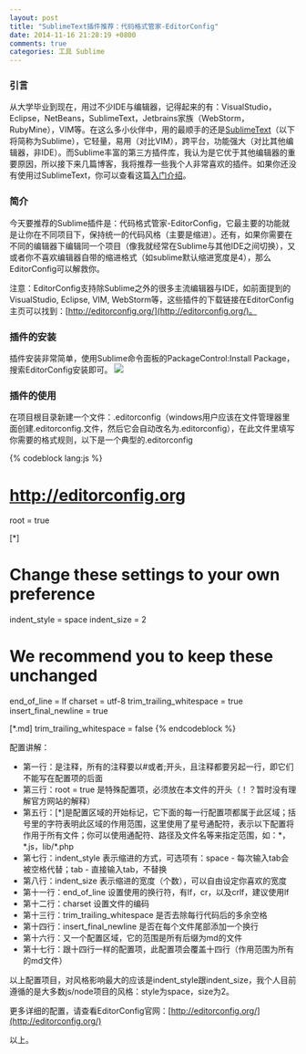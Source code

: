 ```yaml
---
layout: post
title: "SublimeText插件推荐：代码格式管家-EditorConfig"
date: 2014-11-16 21:28:19 +0800
comments: true
categories: 工具 Sublime
---
```

### 引言
  从大学毕业到现在，用过不少IDE与编辑器，记得起来的有：VisualStudio，Eclipse，NetBeans，SublimeText，Jetbrains家族（WebStorm，RubyMine），VIM等。在这么多小伙伴中，用的最顺手的还是[SublimeText](http://www.sublimetext.com)（以下将简称为Sublime），它轻量，易用（对比VIM），跨平台，功能强大（对比其他编辑器，非IDE）。而Sublime丰富的第三方插件库，我认为是它优于其他编辑器的重要原因，所以接下来几篇博客，我将推荐一些我个人非常喜欢的插件。如果你还没有使用过SublimeText，你可以查看这篇[入门介绍](http://www.iplaysoft.com/sublimetext.html)。

### 简介
  今天要推荐的Sublime插件是：代码格式管家-EditorConfig，它最主要的功能就是让你在不同项目下，保持统一的代码风格（主要是缩进）。还有，如果你需要在不同的编辑器下编辑同一个项目（像我就经常在Sublime与其他IDE之间切换），又或者你不喜欢编辑器自带的缩进格式（如sublime默认缩进宽度是4），那么EditorConfig可以解救你。<!-- more -->
  
  注意：EditorConfig支持除Sublime之外的很多主流编辑器与IDE，如前面提到的VisualStudio, Eclipse, VIM, WebStorm等，这些插件的下载链接在EditorConfig主页可以找到：[http://editorconfig.org/](http://editorconfig.org/)。

### 插件的安装
  插件安装非常简单，使用Sublime命令面板的PackageControl:Install Package，搜索EditorConfig安装即可。
  <img src="{{ root_url }}/images/custom/sublime-install.png" />

### 插件的使用
  在项目根目录新建一个文件：.editorconfig（windows用户应该在文件管理器里面创建.editorconfig.文件，然后它会自动改名为.editorconfig），在此文件里填写你需要的格式规则，以下是一个典型的.editorconfig

{% codeblock lang:js %}
# http://editorconfig.org

root = true

[*]
# Change these settings to your own preference
indent_style = space
indent_size = 2

# We recommend you to keep these unchanged
end_of_line = lf
charset = utf-8
trim_trailing_whitespace = true
insert_final_newline = true

[*.md]
trim_trailing_whitespace = false
{% endcodeblock %}

配置讲解：
<ul>
<li>第一行：是注释，所有的注释要以#或者;开头，且注释都要另起一行，即它们不能写在配置项的后面</li>
<li>第三行：root = true 是特殊配置项，必须放在本文件的开头（！？暂时没有理解官方网站的解释）</li>
<li>第五行：[*]是配置区域的开始标记，它下面的每一行配置项都属于此区域；括号里的字符表明此区域的作用范围，这里使用了星号通配符，表示以下配置将作用于所有文件；你可以使用通配符、路径及文件名等来指定范围，如：*，*.js，lib/*.php</li>
<li>第七行：indent_style 表示缩进的方式，可选项有：space - 每次输入tab会被空格代替；tab - 直接输入tab，不替换</li>
<li>第八行：indent_size 表示缩进的宽度（个数），可以自由设定你喜欢的宽度</li>
<li>第十一行：end_of_line 设置使用的换行符，有lf，cr，以及crlf，建议使用lf</li>
<li>第十二行：charset 设置文件的编码</li>
<li>第十三行：trim_trailing_whitespace 是否去除每行代码后的多余空格</li>
<li>第十四行：insert_final_newline 是否在每个文件尾部添加一个换行</li>
<li>第十六行：又一个配置区域，它的范围是所有后缀为md的文件</li>
<li>第十七行：跟十四行一样的配置项，此配置项会覆盖十四行（作用范围为所有的md文件）</li>
</ul>

以上配置项目，对风格影响最大的应该是indent_style跟indent_size，我个人目前遵循的是大多数js/node项目的风格：style为space，size为2。

更多详细的配置，请查看EditorConfig官网：[http://editorconfig.org/](http://editorconfig.org/)

以上。